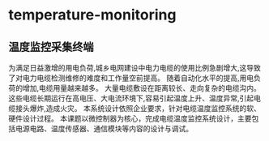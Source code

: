 # temperature-monitoring
## 温度监控采集终端
为满足日益激增的用电负荷,城乡电网建设中电力电缆的使用比例急剧增大,这导致了对电力电缆检测维修的难度和工作量空前提高。
随着自动化水平的提高,用电负荷的增加,电缆用量越来越多。
大量电缆敷设在距离较长、走向复杂的电缆沟内。
这些电缆长期运行在高电压、大电流环境下,容易引起温度上升、温度异常,引起电缆接头爆炸,造成火灾。
本系统设计依照企业要求，针对电缆温度监控系统的软、硬件设计过程。
本课题以微控制器为核心，完成电缆温度监控系统设计，主要包括电源电路、温度传感器、通信模块等内容的设计与调试。
